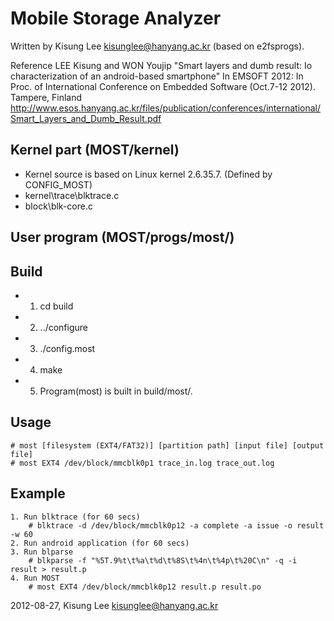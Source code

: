Mobile Storage Analyzer
=======================

Written by Kisung Lee <kisunglee@hanyang.ac.kr> (based on e2fsprogs).

Reference LEE Kisung and WON Youjip 
"Smart layers and dumb result: Io characterization of an android-based smartphone" 
In EMSOFT 2012: In Proc. of International Conference on Embedded Software (Oct.7-12 2012). Tampere, Finland 
<http://www.esos.hanyang.ac.kr/files/publication/conferences/international/Smart_Layers_and_Dumb_Result.pdf>

Kernel part (MOST/kernel)
----------------
* Kernel source is based on Linux kernel 2.6.35.7. (Defined by CONFIG_MOST)
* kernel\trace\blktrace.c
* block\blk-core.c


User program (MOST/progs/most/)
----------------
Build
-----
* 1) cd build
* 2) ../configure
* 3) ./config.most
* 4) make
* 5) Program(most) is built in build/most/.


Usage
-----
    # most [filesystem (EXT4/FAT32)] [partition path] [input file] [output file]
    # most EXT4 /dev/block/mmcblk0p1 trace_in.log trace_out.log
    
    
Example 
--------
    1. Run blktrace (for 60 secs)
        # blktrace -d /dev/block/mmcblk0p12 -a complete -a issue -o result -w 60
    2. Run android application (for 60 secs)
    3. Run blparse
        # blkparse -f "%5T.9%t\t%a\t%d\t%8S\t%4n\t%4p\t%20C\n" -q -i result > result.p
    4. Run MOST
        # most EXT4 /dev/block/mmcblk0p12 result.p result.po


2012-08-27, Kisung Lee <kisunglee@hanyang.ac.kr>
